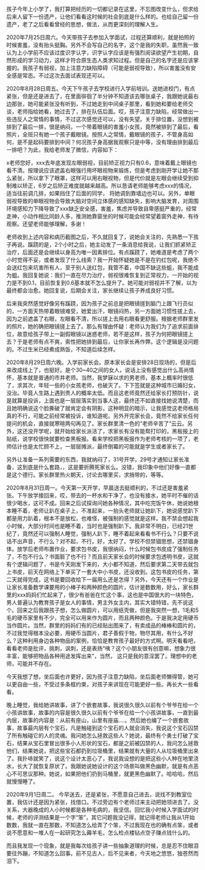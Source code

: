 孩子今年上小学了，我打算把经历的一切都记录在这里，不忘图改变什么，但求给后来人留下一份遗产，让他们看看这时候的社会到底是什么样的。也给自己留一份遗产，老了之后看看曾经的思想，做法，从而更深刻的理解人生。

2020年7月25日周六。今天带孩子去参加入学面试，过程还算顺利，就是拍照的时候害羞，没有抬头挺胸。另外不会写自己的名字，这个是我的失职，虽然我一致认为上小学前不应该过度识字认字，识字认字应该是有强烈阅读欲望产生初期，自然形成的学习动力，这样才符合原生态人类求知过程。但是自己的名字还是应该掌握的。我孩子有弱视，加上注意力缺陷障碍（可能是弱视导致），所以害羞没有安全感是常态。不过这次去面试表现还可以。

2020年8月28日周五。今天下午孩子去学校进行入学前培训。送她进校门，有点紧张，但是还是进去了，在里面徘徊了半分钟不知道该去哪张桌子，我跟她说最右边那张，她可能紧张没有听到，不过她走到中间桌子那里，看到她和要给老师交谈，老师指给她看，她过去了，排在队伍后面。哎，孩子注意力缺陷，经常做出一些违反人之常情的事情，不过这次感觉还可以，没有失望。关于排位置，没想到被排到了最后一排，很是纳闷，一个带着眼镜的害羞小女孩，竟然被排到了最后，看照片，全班只有她一个孩子戴眼镜。按照人之常情，戴眼镜的孩子，不管身高如何，是不是起码要排到中间？何况孩子身高据我观察只是中等，没有理由排到最后一排吧？为此，我给老师发了微信，内容如下：

x老师您好，xxx去年底发现左眼弱视，目前矫正视力只有0.6，意味着戴上眼镜也看不清。按理说应该遮盖右眼强行用坏眼视物来锻炼，但是考虑到刚开学让她不那么紧张，所以拿下了眼罩，这样可以用右眼视物，但是代价就是左眼会继续受到抑制难以矫正，6岁之后矫正难度就越来越高。所以恳请老师能够考虑xxx的情况，适当往前调几排，如果挡住了后面的同学， 将她调到靠墙边也可以。另外，单眼弱视导致的单眼视物会导致大脑对空间立体感的感知缺失，影响大脑发育，对周围环境感知力下降导致了xxx缺乏安全感，害羞，焦虑并导致自卑感挺严重的，经常走神，小动作相比同龄人多，推测她靠窗坐的时候可能会经常望着窗外走神，有待观察。还望老师能够理解，多谢！

老师收到上述内容和病历截图之后，不久就回复了，说她会关注的，先熟悉一下孩子再说。蹊跷的是，2个小时之后，她主动发了一条消息给我说，让我们抓紧矫正治疗，后面还是会继续以身高为唯一因素排位。有点蹊跷了，她难道是考虑了两个小时觉得不妥，或者发现了什么线索？我一开始怀疑她是不是在钓红包呢，我绝不会送红包来坑害所有人，至于别人送红包，我管不着，中国不缺这些蛆，我不能成为蛆。我回复她说：我们一直在尽力治疗，弱视很难恢复到正常视力，一开始的视力是不到0.1，目前恢复到0.6基本就不怎么提升了。她可能对弱视并不了解，以为最终都会治愈。她回复说，后期会关注，家长继续让孩子养成良好习惯。

后来我突然感觉好像另有蹊跷，因为孩子之前总是把眼镜搓到脑门上跟飞行员似的，一方面天热带着眼镜难受，她爱出汗，眼镜闷热，另一方面她习惯性搓上去，因为之前遮盖了右眼，左眼看不清，所以搓上去用右眼看更舒服。根据老师群里发的照片，她的确把眼镜搓上去了。那么有理由怀疑：老师认为我们为了追求前面排位，故意给孩子带上一副假眼镜以迷惑老师，若不是这样，孩子为何把眼镜搓上去？于是老师有点不爽，索性把她排到最后，让你家长再作弊。这个逻辑是没问题的。不过生米已经煮成熟饭，不知道后续怎样。


2020年8月29日周六晚。入学前家长会。原本家长会是安排28日现场的，但是后来改成线上了，也挺好。是个30~40之间的女人，说话上没有感觉出什么高尚情怀，基本就是普通的市井老师。当然，我梦寐以求的男老师，基本上概率时很低了，求其次，年轻一些的小女孩老师，也破灭了。下下签就是这种城市已婚妇女，没治。毕竟人生路上遇到贵人的概率太低。而且这老师竟然还给家长打预防针，说是就算是投诉，上面也是一层层落实到当事人这，最终还不如直接找她说清楚，而且她明确说这个脸撕破了就肯定会有阴影，这种明显的暗示，让我感觉这老师格局真的不行，可能之前经常被投诉，谁知道呢。另外开完家长会，竟然不给家长任何提问的机会，直接就寒暄两句再见了。家长群里清一色的“老师辛苦了”云云。另外，这还没开学呢，就开始给家长派活了，求家长有没有能帮打印的，黑板报上的贴纸，说学校很快就要检查黑板报。看来学校把黑板报作为老师考核的一项了，老师估计也是太忙顾不上，一层层摊派，最终倒霉的可能就是学生或者家长了。

另外让准备一系列需要的东西，我就纳闷了，31号开学，29号才通知让家长准备，这到底是什么套路，，这是要折腾死家长么。没错，我印象中他们好像一直都是这个德行。家长群里热火朝天，讨论去哪里买，求捎带的，等等。

2020年8月31日周一。今天第一天开学，早晨送去挺顺利的，不过还是害羞紧张。下午放学接回来，哎，带去的一杯水和干净了，也没有接水，她平时不催的话很少喝水，这可不成。回来之后试探询问她各种情况，其中吃完饭午休，她说她根本睡不着，老师让趴在桌子上，不准起来，一抬头老师就让她趴下，她说感觉趴下都是用力趴着，根本不是放松，也难怪，被强制的感觉就是这样。我不禁会想起我小时候，大部分时间也是睡不着，当时也是强制趴下。我非常不明白，已经21世纪了，竟然还可以强制人睡觉，强制人趴下，睡不着起来看看书不行么？只要不说话不出声音，不行么？对不起，不行。好，太好了。学校不但禁锢思想，还禁锢身体。放学后老师布置作业，要求包书皮，我很纳闷，什么时候包书皮成了强制任务了，不包不行么？书面脏了也不行？而且前天家长会的时候要求包透明书皮，这就有个逻辑问题了，书是今天刚发下来的，大小都不知道，然后要求第二天带去就包上书皮，前天在网络上下单买了一套大中小书皮，还没收到。这包书皮的任务，第二天就得完成，这书是要回收给下一届用么还是怎得？另外，今天还有一个作业是让家长准备数学课要用的小棒子和两种颜色的圆片，估计是数数用，好么，家长群里的xxx妈妈们忙起来了，很少有爸爸在忙这个事，这也是中国很大的一块特色，男人普遍认为教育孩子是女人的事情，男主外女主内，其实大错特错，先不说这个。回来之后我跟孩子想，怎么做圆片，可以用纸壳做，但是我突然一想，1毛和5毛的硬币家里有不少，完全可以用来作为圆片，而且两种颜色。于是我决定用硬币当作圆片。当然，群里的妈妈们有的已经贴出图来了，有卖成品的棒棒和圆片的，不过我觉得根本没必要，用硬币当圆片，君子善假于物，物尽其用，有什么不好么？这种利用身边各种物品的案例，恰恰是教育孩子最好的方式啊。明天看看吧，看看老师是批评，挑刺，讽刺，还是表扬“咦？这个小朋友很有创意嘛，想象力很丰富，能够把物品各种用途发挥出来”，当然， 这只是我的意淫罢了。理想中的老师，可能并不存在。


今天我想了想，坐后面也许更好，因为孩子注意力缺陷，坐后面老师懒得管，她可以更自由一些，不受过多条框约束，对孩子来讲现在可能更好一些。再长大一些看看。

晚上睡觉，我给她讲故事，讲了个嵌套故事，我说很久很久以前有个爷爷在给一个小孩讲故事，故事的内容是很久很久以前有个爷爷在给一个小孩讲故事，一直到最内层，故事的内容是：从前有座山，山里有座庙....。然后她也编了一个嵌套故事，故事最内层有个宝石，凡是触碰到这个宝石的人就会消失，我说这个宝石囚禁了所有触碰它的人的灵魂。我问她怎么拯救这些人？她说，最终有个勇士打破了宝石，结果从宝石里冒出很多小人形状的宝石，都是之前被囚禁的人，我问怎么拯救他们，结果她说，把这些宝石都扔到垃圾桶里，结果就有大量的人从垃圾桶里出来了。我扑哧就笑了，说这个设计太恶心了，我说我设想的是把这些小人种在地里浇水，长大了就恢复原状了。我跟她说她设计的这个场景叫做黑色幽默，就是有点恶心不可思议那种。她说，如果把他们扔到马桶里，就更黑色幽默了。哈哈哈，然后就慢慢睡了。

2020年9月1日周二。 今早送去，还是紧张，不愿意自己进去，说找不到教室位置，我估计还是因为紧张，找借口。不过旁边有个老师过来主动把她领进去了。没关系，大器晚成的人小时候都是各种毛病的，我坚信。回忆我小时候入学面试的时候，老师的评测结果是一个字“笨”，其它问题我没记得，就记得老师让我从1开始数数，我就一直在那数，不知道怎么给弄了个笨，不过我现在也的确有点笨，或者说不愿意和一堆人在一起研究怎么薅羊毛，怎么检点楼钻点空子赚点钱什么的。

而且我发现一个现象，就是我每次给孩子讲一些抽象道理的时候，总是忍不住眼泪要往外蹦，不知道怎么回事。前不见古人，后不见来者，今天地之悠悠，独苍然而泪下。


